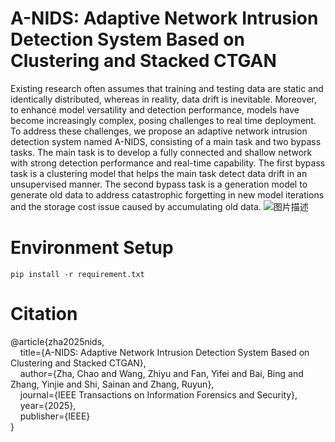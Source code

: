 # A-NIDS: Adaptive Network Intrusion Detection System Based on Clustering and Stacked CTGAN
Existing research often assumes that training and testing data are static and identically distributed, 
whereas in reality, data drift is inevitable. Moreover, to enhance model versatility and detection 
performance, models have become increasingly complex, posing challenges to real time deployment. 
To address these challenges, we propose an adaptive network intrusion detection system named A-NIDS, 
consisting of a main task and two bypass tasks. The main task is to develop a fully connected 
and shallow network with strong detection performance and real-time capability. The first bypass 
task is a clustering model that helps the main task detect data drift in an unsupervised manner. 
The second bypass task is a generation model to generate old data to address catastrophic forgetting 
in new model iterations and the storage cost issue caused by accumulating old data. 
![图片描述](Framework.jpg)

# Environment Setup
`pip install -r requirement.txt`

# Citation
@article{zha2025nids,  
&nbsp;&nbsp;&nbsp;&nbsp;title={A-NIDS: Adaptive Network Intrusion Detection System Based on Clustering and Stacked CTGAN},  
&nbsp;&nbsp;&nbsp;&nbsp;author={Zha, Chao and Wang, Zhiyu and Fan, Yifei and Bai, Bing and Zhang, Yinjie and Shi, Sainan and Zhang, Ruyun},  
&nbsp;&nbsp;&nbsp;&nbsp;journal={IEEE Transactions on Information Forensics and Security},  
&nbsp;&nbsp;&nbsp;&nbsp;year={2025},  
&nbsp;&nbsp;&nbsp;&nbsp;publisher={IEEE}  
}